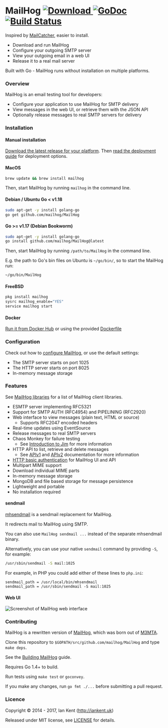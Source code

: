 MailHog [ ![Download](https://img.shields.io/github/release/mailhog/MailHog.svg) ](https://github.com/mailhog/MailHog/releases/tag/v1.0.0) [![GoDoc](https://godoc.org/github.com/mailhog/MailHog?status.svg)](https://godoc.org/github.com/mailhog/MailHog) [![Build Status](https://travis-ci.org/mailhog/MailHog.svg?branch=master)](https://travis-ci.org/mailhog/MailHog)
=========

Inspired by [MailCatcher](https://mailcatcher.me/), easier to install.

* Download and run MailHog
* Configure your outgoing SMTP server
* View your outgoing email in a web UI
* Release it to a real mail server

Built with Go - MailHog runs without installation on multiple platforms.

### Overview

MailHog is an email testing tool for developers:

* Configure your application to use MailHog for SMTP delivery
* View messages in the web UI, or retrieve them with the JSON API
* Optionally release messages to real SMTP servers for delivery

### Installation

#### Manual installation
[Download the latest release for your platform](/docs/RELEASES.md). Then
[read the deployment guide](/docs/DEPLOY.md) for deployment options.

#### MacOS
```bash
brew update && brew install mailhog
```

Then, start MailHog by running `mailhog` in the command line.

#### Debian / Ubuntu Go < v1.18
```bash
sudo apt-get -y install golang-go
go get github.com/mailhog/MailHog
```

#### Go >= v1.17 (Debian Bookworm) 
```bash
sudo apt-get -y install golang-go
go install github.com/mailhog/MailHog@latest
```

Then, start MailHog by running `/path/to/MailHog` in the command line.

E.g. the path to Go's bin files on Ubuntu is `~/go/bin/`, so to start the MailHog run:

```bash
~/go/bin/MailHog
```

#### FreeBSD
```bash
pkg install mailhog
sysrc mailhog_enable="YES"
service mailhog start
```

#### Docker
[Run it from Docker Hub](https://registry.hub.docker.com/r/mailhog/mailhog/) or using the provided [Dockerfile](Dockerfile)

### Configuration

Check out how to [configure MailHog](/docs/CONFIG.md), or use the default settings:
  * The SMTP server starts on port 1025
  * The HTTP server starts on port 8025
  * In-memory message storage

### Features

See [MailHog libraries](docs/LIBRARIES.md) for a list of MailHog client libraries.

* ESMTP server implementing RFC5321
* Support for SMTP AUTH (RFC4954) and PIPELINING (RFC2920)
* Web interface to view messages (plain text, HTML or source)
  * Supports RFC2047 encoded headers
* Real-time updates using EventSource
* Release messages to real SMTP servers
* Chaos Monkey for failure testing
  * See [Introduction to Jim](/docs/JIM.md) for more information
* HTTP API to list, retrieve and delete messages
  * See [APIv1](/docs/APIv1.md) and [APIv2](/docs/APIv2.md) documentation for more information
* [HTTP basic authentication](docs/Auth.md) for MailHog UI and API
* Multipart MIME support
* Download individual MIME parts
* In-memory message storage
* MongoDB and file based storage for message persistence
* Lightweight and portable
* No installation required

#### sendmail

[mhsendmail](https://github.com/mailhog/mhsendmail) is a sendmail replacement for MailHog.

It redirects mail to MailHog using SMTP.

You can also use `MailHog sendmail ...` instead of the separate mhsendmail binary.

Alternatively, you can use your native `sendmail` command by providing `-S`, for example:

```bash
/usr/sbin/sendmail -S mail:1025
```

For example, in PHP you could add either of these lines to `php.ini`:

```
sendmail_path = /usr/local/bin/mhsendmail
sendmail_path = /usr/sbin/sendmail -S mail:1025
```

#### Web UI

![Screenshot of MailHog web interface](/docs/MailHog.png "MailHog web interface")

### Contributing

MailHog is a rewritten version of [MailHog](https://github.com/ian-kent/MailHog), which was born out of [M3MTA](https://github.com/ian-kent/M3MTA).

Clone this repository to ```$GOPATH/src/github.com/mailhog/MailHog``` and type ```make deps```.

See the [Building MailHog](/docs/BUILD.md) guide.

Requires Go 1.4+ to build.

Run tests using ```make test``` or ```goconvey```.

If you make any changes, run ```go fmt ./...``` before submitting a pull request.

### Licence

Copyright ©‎ 2014 - 2017, Ian Kent (http://iankent.uk)

Released under MIT license, see [LICENSE](LICENSE.md) for details.
